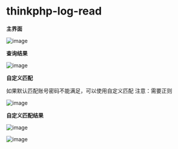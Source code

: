 # thinkphp-log-read


**主界面**

![image](https://github.com/mrknow001/thinkphp-log-analyse/blob/main/image/main.png)



**查询结果**

![image](https://github.com/mrknow001/thinkphp-log-analyse/blob/main/image/result.png)


**自定义匹配**

如果默认匹配账号密码不能满足，可以使用自定义匹配
注意：需要正则

![image](https://github.com/mrknow001/thinkphp-log-analyse/blob/main/image/log.png)



**自定义匹配结果**

![image](https://github.com/mrknow001/thinkphp-log-analyse/blob/main/image/custom1.png)

![image](https://github.com/mrknow001/thinkphp-log-analyse/blob/main/image/custom2.png)

